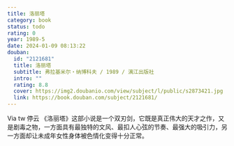 ```yaml
---
title: 洛丽塔
category: book
status: todo
rating: 0
year: 1989-5
date: 2024-01-09 08:13:22
douban:
  id: "2121681"
  title: 洛丽塔
  subtitle: 弗拉基米尔・纳博科夫 / 1989 / 漓江出版社
  intro: ""
  rating: 8.8
  cover: https://img2.doubanio.com/view/subject/l/public/s2873421.jpg
  link: https://book.douban.com/subject/2121681/
---
```


Via tw 停云  《洛丽塔》这部小说是一个双刃剑，它既是真正伟大的天才之作，又是剧毒之物，一方面具有最独特的文风、最扣人心弦的节奏、最强大的吸引力，另一方面却让未成年女性身体被色情化变得十分正常。